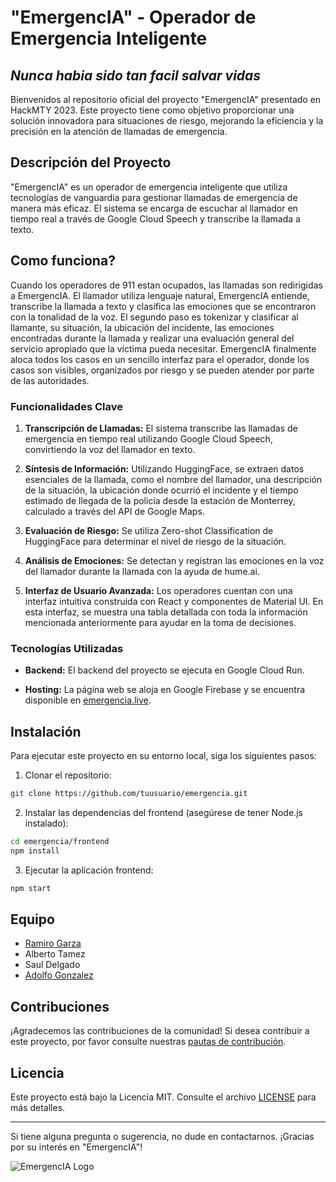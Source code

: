 # "EmergencIA" - Operador de Emergencia Inteligente

## ***Nunca habia sido tan facil salvar vidas***
Bienvenidos al repositorio oficial del proyecto "EmergencIA" presentado en HackMTY 2023. Este proyecto tiene como objetivo proporcionar una solución innovadora para situaciones de riesgo, mejorando la eficiencia y la precisión en la atención de llamadas de emergencia. 

## Descripción del Proyecto

"EmergencIA" es un operador de emergencia inteligente que utiliza tecnologías de vanguardia para gestionar llamadas de emergencia de manera más eficaz. El sistema se encarga de escuchar al llamador en tiempo real a través de Google Cloud Speech y transcribe la llamada a texto.

## Como funciona?
Cuando los operadores de 911 estan ocupados, las llamadas son redirigidas a EmergencIA.
El llamador utiliza lenguaje natural, EmergencIA entiende, transcribe la llamada a texto y clasifica las emociones que se encontraron con la tonalidad de la voz.
El segundo paso es tokenizar y clasificar al llamante, su situación, la ubicación del incidente, las emociones encontradas durante la llamada y realizar una evaluación general del servicio apropiado que la víctima pueda necesitar.
EmergencIA finalmente aloca todos los casos en un sencillo interfaz para el operador, donde los casos son visibles, organizados por riesgo y se pueden atender por parte de las autoridades.

### Funcionalidades Clave

1. **Transcripción de Llamadas:** El sistema transcribe las llamadas de emergencia en tiempo real utilizando Google Cloud Speech, convirtiendo la voz del llamador en texto.

2. **Síntesis de Información:** Utilizando HuggingFace, se extraen datos esenciales de la llamada, como el nombre del llamador, una descripción de la situación, la ubicación donde ocurrió el incidente y el tiempo estimado de llegada de la policía desde la estación de Monterrey, calculado a través del API de Google Maps.

3. **Evaluación de Riesgo:** Se utiliza Zero-shot Classification de HuggingFace para determinar el nivel de riesgo de la situación.

4. **Análisis de Emociones:** Se detectan y registran las emociones en la voz del llamador durante la llamada con la ayuda de hume.ai.

5. **Interfaz de Usuario Avanzada:** Los operadores cuentan con una interfaz intuitiva construida con React y componentes de Material UI. En esta interfaz, se muestra una tabla detallada con toda la información mencionada anteriormente para ayudar en la toma de decisiones.

### Tecnologías Utilizadas

- **Backend:** El backend del proyecto se ejecuta en Google Cloud Run.

- **Hosting:** La página web se aloja en Google Firebase y se encuentra disponible en [emergencia.live](https://emergencia.live).

## Instalación

Para ejecutar este proyecto en su entorno local, siga los siguientes pasos:

1. Clonar el repositorio:

```bash
git clone https://github.com/tuusuario/emergencia.git
```

2. Instalar las dependencias del frontend (asegúrese de tener Node.js instalado):

```bash
cd emergencia/frontend
npm install
```

3. Ejecutar la aplicación frontend:

```bash
npm start
```

## Equipo

- [Ramiro Garza](https://github.com/garrza)
- Alberto Tamez
- Saul Delgado
- [Adolfo Gonzalez](https://github.com/AdolfoGzz)

## Contribuciones

¡Agradecemos las contribuciones de la comunidad! Si desea contribuir a este proyecto, por favor consulte nuestras [pautas de contribución](CONTRIBUTING.md).

## Licencia

Este proyecto está bajo la Licencia MIT. Consulte el archivo [LICENSE](LICENSE) para más detalles.

---

Si tiene alguna pregunta o sugerencia, no dude en contactarnos. ¡Gracias por su interés en "EmergencIA"!

![EmergencIA Logo](logo.png)

